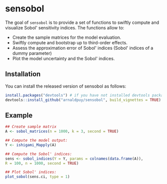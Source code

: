 # sensobol

The goal of `sensobol` is to provide a set of functions to swiftly compute and visualize Sobol' sensitivity indices. The functions allow to: 
- Create the sample matrices for the model evaluation.
- Swiftly compute and bootstrap up to third-order effects.
- Assess the approximation error of Sobol' indices (Sobol' indices of a dummy parameter)
- Plot the model uncertainty and the Sobol' indices.

## Installation

You can install the released version of sensobol as follows:

``` r
install.packages("devtools") # if you have not installed devtools package already
devtools::install_github("arnaldpuy/sensobol", build_vignettes = TRUE)
```

## Example

``` r
## Create sample matrix
A <- sobol_matrices(n = 1000, k = 3, second = TRUE)

## Compute the model output:
Y <- ishigami_Mapply(A)

## Compute the Sobol' indices:
sens <- sobol_indices(Y = Y, params = colnames(data.frame(A)),
R = 100, n = 1000, second = TRUE)

## Plot Sobol' indices:
plot_sobol(sens.ci, type = 1)
```
